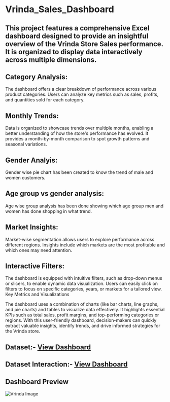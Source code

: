 # Vrinda_Sales_Dashboard
## This project features a comprehensive Excel dashboard designed to provide an insightful overview of the Vrinda Store Sales performance. It is organized to display data interactively across multiple dimensions.

## Category Analysis:
The dashboard offers a clear breakdown of performance across various product categories. Users can analyze key metrics such as sales, profits, and quantities sold for each category.

## Monthly Trends:
Data is organized to showcase trends over multiple months, enabling a better understanding of how the store's performance has evolved. It provides a month-by-month comparison to spot growth patterns and seasonal variations.

## Gender Analyis:
Gender wise pie chart has been created to know the trend of male and women customers.

## Age group vs gender analysis:
Age wise group analysis has been done showing which age group men and women has done shopping in what trend.

## Market Insights:
Market-wise segmentation allows users to explore performance across different regions. Insights include which markets are the most profitable and which ones may need attention.

## Interactive Filters:
The dashboard is equipped with intuitive filters, such as drop-down menus or slicers, to enable dynamic data visualization. Users can easily click on filters to focus on specific categories, years, or markets for a tailored view. Key Metrics and Visualizations

The dashboard uses a combination of charts (like bar charts, line graphs, and pie charts) and tables to visualize data effectively. It highlights essential KPIs such as total sales, profit margins, and top-performing categories or regions. With this user-friendly dashboard, decision-makers can quickly extract valuable insights, identify trends, and drive informed strategies for the Vrinda store.

## Dataset:- <a href= "https://github.com/Kailash-chowdhury/Vrinda_Sales_Dashboard-/blob/main/Vrinda%20Store%20Data%20Analysis.xlsx"> View Dashboard</a>
## Dataset Interaction:- <a href= "https://github.com/Kailash-chowdhury/Vrinda_Sales_Dashboard-/blob/main/Vrinda%20Image.png"> View Dashboard</a>

## Dashboard Preview
![Vrinda Image](https://github.com/user-attachments/assets/a9487ae8-1419-49a5-a174-9f6d1228f8f4)

